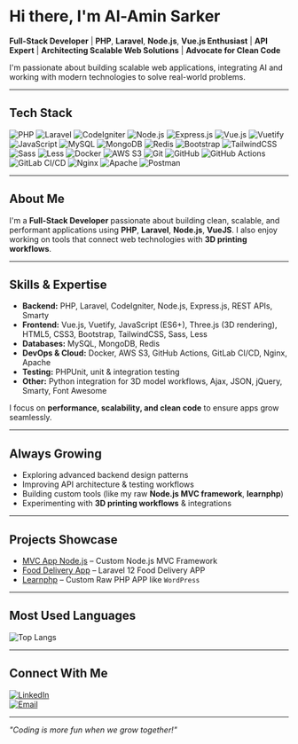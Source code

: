 # Hi there, I'm Al-Amin Sarker
**Full-Stack Developer** | **PHP**, **Laravel**, **Node.js**, **Vue.js Enthusiast** | **API Expert** | **Architecting Scalable Web Solutions** | **Advocate for Clean Code**  

I'm passionate about building scalable web applications, integrating AI and working with modern technologies to solve real-world problems. 

--- 

## Tech Stack
![PHP](https://img.shields.io/badge/PHP-777BB4?style=for-the-badge&logo=php&logoColor=white)
![Laravel](https://img.shields.io/badge/Laravel-FF2D20?style=for-the-badge&logo=laravel&logoColor=white)
![CodeIgniter](https://img.shields.io/badge/CodeIgniter-EF4223?style=for-the-badge&logo=codeigniter&logoColor=white)
![Node.js](https://img.shields.io/badge/Node.js-339933?style=for-the-badge&logo=node.js&logoColor=white)
![Express.js](https://img.shields.io/badge/Express.js-000000?style=for-the-badge&logo=express&logoColor=white)
![Vue.js](https://img.shields.io/badge/Vue.js-35495E?style=for-the-badge&logo=vue.js&logoColor=4FC08D)
![Vuetify](https://img.shields.io/badge/Vuetify-1867C0?style=for-the-badge&logo=vuetify&logoColor=white)
![JavaScript](https://img.shields.io/badge/JavaScript-F7DF1E?style=for-the-badge&logo=javascript&logoColor=black)
![MySQL](https://img.shields.io/badge/MySQL-4479A1?style=for-the-badge&logo=mysql&logoColor=white)
![MongoDB](https://img.shields.io/badge/MongoDB-4EA94B?style=for-the-badge&logo=mongodb&logoColor=white)
![Redis](https://img.shields.io/badge/Redis-DC382D?style=for-the-badge&logo=redis&logoColor=white)
![Bootstrap](https://img.shields.io/badge/Bootstrap-7952B3?style=for-the-badge&logo=bootstrap&logoColor=white)
![TailwindCSS](https://img.shields.io/badge/Tailwind_CSS-38B2AC?style=for-the-badge&logo=tailwind-css&logoColor=white)
![Sass](https://img.shields.io/badge/Sass-CC6699?style=for-the-badge&logo=sass&logoColor=white)
![Less](https://img.shields.io/badge/Less-1D365D?style=for-the-badge&logo=less&logoColor=white)
![Docker](https://img.shields.io/badge/Docker-2496ED?style=for-the-badge&logo=docker&logoColor=white)
![AWS S3](https://img.shields.io/badge/AWS_S3-FF9900?style=for-the-badge&logo=amazon-aws&logoColor=white) 
![Git](https://img.shields.io/badge/Git-F05032?style=for-the-badge&logo=git&logoColor=white)
![GitHub](https://img.shields.io/badge/GitHub-181717?style=for-the-badge&logo=github&logoColor=white)
![GitHub Actions](https://img.shields.io/badge/GitHub_Actions-2088FF?style=for-the-badge&logo=github-actions&logoColor=white)
![GitLab CI/CD](https://img.shields.io/badge/GitLab_CI/CD-FCA121?style=for-the-badge&logo=gitlab&logoColor=white)
![Nginx](https://img.shields.io/badge/Nginx-009639?style=for-the-badge&logo=nginx&logoColor=white)
![Apache](https://img.shields.io/badge/Apache-FC6A0E?style=for-the-badge&logo=apache&logoColor=white)
![Postman](https://img.shields.io/badge/Postman-FF6C37?style=for-the-badge&logo=postman&logoColor=white)

---

## About Me
I'm a **Full-Stack Developer** passionate about building clean, scalable, and performant applications using **PHP**, **Laravel**, **Node.js**, **VueJS**. I also enjoy working on tools that connect web technologies with **3D printing workflows**. 

---

## Skills & Expertise
- **Backend:** PHP, Laravel, CodeIgniter, Node.js, Express.js, REST APIs, Smarty 
- **Frontend:** Vue.js, Vuetify, JavaScript (ES6+), Three.js (3D rendering), HTML5, CSS3, Bootstrap, TailwindCSS, Sass, Less  
- **Databases:** MySQL, MongoDB, Redis
- **DevOps & Cloud:** Docker, AWS S3, GitHub Actions, GitLab CI/CD, Nginx, Apache  
- **Testing:** PHPUnit, unit & integration testing  
- **Other:** Python integration for 3D model workflows, Ajax, JSON, jQuery, Smarty, Font Awesome 


I focus on **performance, scalability, and clean code** to ensure apps grow seamlessly.  

---

## Always Growing  
- Exploring advanced backend design patterns  
- Improving API architecture & testing workflows  
- Building custom tools (like my raw **Node.js MVC framework**, **learnphp**)  
- Experimenting with **3D printing workflows** & integrations  

---

## Projects Showcase  
- [MVC App Node.js](https://github.com/alamincse/mvc-app-nodejs) – Custom Node.js MVC Framework  
- [Food Delivery App](https://github.com/alamincse/food-delivery-app) – Laravel 12 Food Delivery APP  
- [Learnphp](https://github.com/alamincse/learnphp) – Custom Raw PHP APP like `WordPress`

---

## Most Used Languages
![Top Langs](https://github-readme-stats.vercel.app/api/top-langs/?username=alamincse&layout=compact&theme=tokyonight)  
<!-- ![Most Used Languages](https://quickchart.io/chart?c={type:'doughnut',data:{labels:['PHP','JavaScript','Blade','CSS','HTML','Vue'],datasets:[{data:[97.88,5.89,4.60,3.47,3.33,2.82]}]}}) -->

---

## Connect With Me   
[![LinkedIn](https://img.shields.io/badge/LinkedIn-0A66C2?style=for-the-badge&logo=linkedin&logoColor=white)](https://linkedin.com/in/alaminphp)  
[![Email](https://img.shields.io/badge/Email-D14836?style=for-the-badge&logo=gmail&logoColor=white)](mailto:cseal.amin.09@gmail.com)  


---


*"Coding is more fun when we grow together!"*  